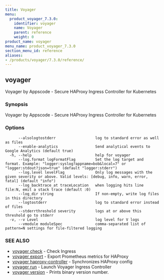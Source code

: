 ```yaml
---
title: Voyager
menu:
  product_voyager_7.3.0:
    identifier: voyager
    name: Voyager
    parent: reference
    weight: 0
product_name: voyager
menu_name: product_voyager_7.3.0
section_menu_id: reference
aliases:
- /products/voyager/7.3.0/reference/
---
```


## voyager

Voyager by Appscode - Secure HAProxy Ingress Controller for Kubernetes

### Synopsis

Voyager by Appscode - Secure HAProxy Ingress Controller for Kubernetes

### Options

```
      --alsologtostderr                  log to standard error as well as files
      --enable-analytics                 Send analytical events to Google Analytics (default true)
  -h, --help                             help for voyager
      --log.format logFormatFlag         Set the log target and format. Example: "logger:syslog?appname=bob&local=7" or "logger:stdout?json=true" (default "logger:stderr")
      --log.level levelFlag              Only log messages with the given severity or above. Valid levels: [debug, info, warn, error, fatal] (default "info")
      --log_backtrace_at traceLocation   when logging hits line file:N, emit a stack trace (default :0)
      --log_dir string                   If non-empty, write log files in this directory
      --logtostderr                      log to standard error instead of files
      --stderrthreshold severity         logs at or above this threshold go to stderr
  -v, --v Level                          log level for V logs
      --vmodule moduleSpec               comma-separated list of pattern=N settings for file-filtered logging
```

### SEE ALSO

* [voyager check](/products/voyager/7.3.0/reference/voyager_check)	 - Check Ingress
* [voyager export](/products/voyager/7.3.0/reference/voyager_export)	 - Export Prometheus metrics for HAProxy
* [voyager haproxy-controller](/products/voyager/7.3.0/reference/voyager_haproxy-controller)	 - Synchronizes HAProxy config
* [voyager run](/products/voyager/7.3.0/reference/voyager_run)	 - Launch Voyager Ingress Controller
* [voyager version](/products/voyager/7.3.0/reference/voyager_version)	 - Prints binary version number.

